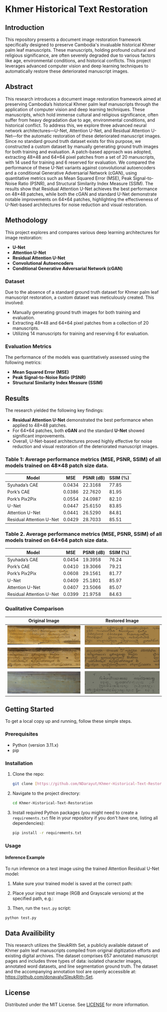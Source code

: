 # Khmer Historical Text Restoration

## Introduction

This repository presents a document image restoration framework specifically designed to preserve Cambodia's invaluable historical Khmer palm leaf manuscripts. These manuscripts, holding profound cultural and religious significance, are often severely degraded due to various factors like age, environmental conditions, and historical conflicts. This project leverages advanced computer vision and deep learning techniques to automatically restore these deteriorated manuscript images.

## Abstract

This research introduces a document image restoration framework aimed at preserving Cambodia’s historical Khmer palm leaf manuscripts through the application of computer vision and deep learning techniques. These manuscripts, which hold immense cultural and religious significance, often suffer from heavy degradation due to age, environmental conditions, and historical conflict. To address this, we explore three advanced neural network architectures—U-Net, Attention U-Net, and Residual Attention U-Net—for the automatic restoration of these deteriorated manuscript images. Since no standard ground truth dataset exists for this purpose, we constructed a custom dataset by manually generating ground truth images for both training and evaluation. A patch-based approach was adopted, extracting 48×48 and 64×64 pixel patches from a set of 20 manuscripts, with 14 used for training and 6 reserved for evaluation. We compared the performance of these U-Net variants against convolutional autoencoders and a conditional Generative Adversarial Network (cGAN), using quantitative metrics such as Mean Squared Error (MSE), Peak Signal-to-Noise Ratio (PSNR), and Structural Similarity Index Measure (SSIM). The results show that Residual Attention U-Net achieves the best performance on 48×48 patches, while both the cGAN and standard U-Net demonstrate notable improvements on 64×64 patches, highlighting the effectiveness of U-Net-based architectures for noise reduction and visual restoration.

## Methodology

This project explores and compares various deep learning architectures for image restoration:

* **U-Net**
* **Attention U-Net**
* **Residual Attention U-Net**
* **Convolutional Autoencoders**
* **Conditional Generative Adversarial Network (cGAN)**

### Dataset

Due to the absence of a standard ground truth dataset for Khmer palm leaf manuscript restoration, a custom dataset was meticulously created. This involved:

* Manually generating ground truth images for both training and evaluation.
* Extracting 48×48 and 64×64 pixel patches from a collection of 20 manuscripts.
* Utilizing 14 manuscripts for training and reserving 6 for evaluation.

### Evaluation Metrics

The performance of the models was quantitatively assessed using the following metrics:

* **Mean Squared Error (MSE)**
* **Peak Signal-to-Noise Ratio (PSNR)**
* **Structural Similarity Index Measure (SSIM)**

## Results

The research yielded the following key findings:

* **Residual Attention U-Net** demonstrated the best performance when applied to 48×48 patches.
* For 64×64 patches, both **cGAN** and the standard **U-Net** showed significant improvements.
* Overall, U-Net-based architectures proved highly effective for noise reduction and visual restoration of the deteriorated manuscript images.

### Table 1: Average performance metrics (MSE, PSNR, SSIM) of all models trained on 48×48 patch size data.

| Model                      | MSE    | PSNR (dB) | SSIM (%) |
|---------------------------|--------|-----------|----------|
| Syuhada’s CAE             | 0.0434 | 22.3168   | 77.85    |
| Pork’s CAE                | 0.0386 | 22.7620   | 81.95    |
| Pork’s Pix2Pix            | 0.0554 | 24.0987   | 82.10    |
| U-Net                     | 0.0447 | 25.6150   | 83.85    |
| Attention U-Net           | 0.0441 | 26.5290   | 84.81    |
| Residual Attention U-Net  | 0.0429 | 28.7033   | 85.51    |

### Table 2. Average performance metrics (MSE, PSNR, SSIM) of all models trained on 64×64 patch size data.

| Model                      | MSE    | PSNR (dB) | SSIM (%) |
|---------------------------|--------|-----------|----------|
| Syuhada’s CAE             | 0.0454 | 19.3958   | 76.24    |
| Pork’s CAE                | 0.0410 | 19.3066   | 79.21    |
| Pork’s Pix2Pix            | 0.0608 | 29.1561   | 81.77    |
| U-Net                     | 0.0409 | 25.1801   | 85.97    |
| Attention U-Net           | 0.0407 | 23.5066   | 85.07    |
| Residual Attention U-Net  | 0.0399 | 21.9758   | 84.63    |


### Qualitative Comparison

| Original Image | Restored Image |
|----------------|----------------|
| ![Original](qualitative_comparison/499_nl_a157_220_02.jpg) | ![Restored](qualitative_comparison/inference_499_nl_a157_220_02.jpg) |
| ![Original](qualitative_comparison/515_nl_a157_224_02.jpg) | ![Restored](qualitative_comparison/inference_515_nl_a157_224_02.jpg) |
| ![Original](qualitative_comparison/316_kandal_tekvil_02_019.jpg) | ![Restored](qualitative_comparison/inference_316_kandal_tekvil_02_019.jpg) |

## Getting Started

To get a local copy up and running, follow these simple steps.

### Prerequisites

* Python (version 3.11.x)
* pip

### Installation

1.  Clone the repo:
    ```bash
    git clone [https://github.com/NDarayut/Khmer-Historical-Text-Restoration.git](https://github.com/NDarayut/Khmer-Historical-Text-Restoration.git)
    ```
2.  Navigate to the project directory:
    ```bash
    cd Khmer-Historical-Text-Restoration
    ```
3.  Install required Python packages (you might need to create a `requirements.txt` file in your repository if you don't have one, listing all dependencies):
    ```bash
    pip install -r requirements.txt
    ```

### Usage

#### Inference Example

To run inference on a test image using the trained Attention Residual U-Net model:

1. Make sure your trained model is saved at the correct path:

2. Place your input test image (RGB and Grayscale versions) at the specified path, e.g.:

3. Then, run the `test.py` script:
```bash
python test.py
```

## Data Availibility
This research utilizes the SleukRith Set, a publicly available dataset of Khmer palm leaf manuscripts compiled from original digitization efforts and existing digital archives. The dataset comprises 657 annotated manuscript pages and includes three types of data: isolated character images, annotated word datasets, and line segmentation ground truth. The dataset and the accompanying annotation tool are openly accessible at: https://github.com/donavaly/SleukRith-Set. 

## License
Distributed under the MIT License. See [LICENSE](LICENSE) for more information.